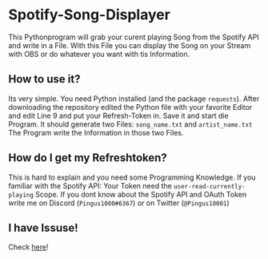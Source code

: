 # Spotify-Song-Displayer
This Pythonprogram will grab your curent playing Song from the Spotify API and write in a File. With this File you can display the Song on your Stream with OBS or do whatever you want with tis Information.
## How to use it?
Its very simple. You need Python installed (and the package `requests`). After downloading the repository edited the Python file with your favorite Editor and edit Line 9 and put your Refresh-Token in. Save it and start die Program. It should generate two Files: `song_name.txt` and `artist_name.txt` The Program write the Information in those two Files.

## How do I get my Refreshtoken?
This is hard to explain and you need some Programming Knowledge. If you familiar with the Spotify API: Your Token need the `user-read-currently-playing` Scope. If you dont know about the Spotify API and OAuth Token write me on Discord (`Pingus1000#6367`) or on Twitter (`@Pingus10001`)

## I have Issuse!
Check <a href="https://github.com/Pingus1000/Spotify-Song-Displayer/issues">here</a>!
